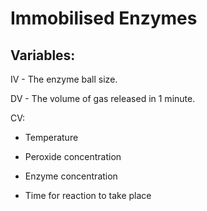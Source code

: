 # Immobilised Enzymes

## Variables:

IV - The enzyme ball size.

DV - The volume of gas released in 1 minute.

CV:

* Temperature


* Peroxide concentration
* Enzyme concentration
* Time for reaction to take place